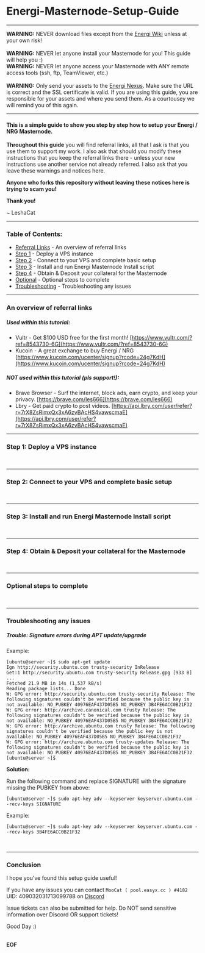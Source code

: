 # Energi-Masternode-Setup-Guide<br />
---
__WARNING:__ NEVER download files except from the [Energi Wiki](https://docs.energi.software/) unless at your own risk!<br /><br />
__WARNING:__ NEVER let anyone install your Masternode for you! This guide will help you :)<br />
__WARNING:__ NEVER let anyone access your Masternode with ANY remote access tools (ssh, ftp, TeamViewer, etc.)<br /><br />
__WARNING:__ Only send your assets to the [Energi Nexus](https://nexus.energi.network/). Make sure the URL is correct and the SSL certificate is valid. If you are using this guide, you are responsible for your assets and where you send them. As a courtousey we will remind you of this again.

---
#### This is a simple guide to show you step by step how to setup your Energi / NRG Masternode.

__Throughout this guide__ you will find referral links, all that I ask is that you use them to support my work. I also ask that should you modify these instructions that you keep the referral links there - unless your new instructions use another service not already referred. I also ask that you leave these warnings and notices here. 

__Anyone who forks this repository without leaving these notices here is trying to scam you!__

__Thank you!__<br />

~ LeshaCat

---
### Table of Contents:
- [Referral Links](https://github.com/EasyX-Community/Energi-Masternode-Setup-Guide/blob/master/README.md#an-overview-of-referral-links) - An overview of referral links
- [Step 1](https://github.com/EasyX-Community/Energi-Masternode-Setup-Guide/blob/master/README.md#step-1-deploy-a-vps-instance) - Deploy a VPS instance
- [Step 2](https://github.com/EasyX-Community/Energi-Masternode-Setup-Guide/blob/master/README.md#step-2-connect-to-your-vps-and-complete-basic-setup) - Connect to your VPS and complete basic setup
- [Step 3](https://github.com/EasyX-Community/Energi-Masternode-Setup-Guide/blob/master/README.md#step-3-install-and-run-energi-masternode-install-script) - Install and run Energi Masternode Install script
- [Step 4](https://github.com/EasyX-Community/Energi-Masternode-Setup-Guide/blob/master/README.md#step-4-obtain--deposit-your-collateral-for-the-masternode) - Obtain & Deposit your collateral for the Masternode
- [Optional](https://github.com/EasyX-Community/Energi-Masternode-Setup-Guide/blob/master/README.md#optional-steps-to-complete) - Optional steps to complete
- [Troubleshooting](https://github.com/EasyX-Community/Energi-Masternode-Setup-Guide/blob/master/README.md#troubleshooting-any-issues) - Troubleshooting any issues

---
### An overview of referral links
##### Used within this tutorial:
- Vultr - Get $100 USD free for the first month! [https://www.vultr.com/?ref=8543730-6G](https://www.vultr.com/?ref=8543730-6G)
- Kucoin - A great exchange to buy Energi / NRG [https://www.kucoin.com/ucenter/signup?rcode=24g7KdH](https://www.kucoin.com/ucenter/signup?rcode=24g7KdH)

##### NOT used within this tutorial (pls support!):
- Brave Browser - Surf the internet, block ads, earn crypto, and keep your privacy. [https://brave.com/les666](https://brave.com/les666)
- Lbry - Get paid crypto to post videos. [https://api.lbry.com/user/refer?r=7rX8ZsRimxQx3xA6zvBAcHS4vawscmaE](https://api.lbry.com/user/refer?r=7rX8ZsRimxQx3xA6zvBAcHS4vawscmaE)

---
### Step 1: Deploy a VPS instance
<br />

---
### Step 2: Connect to your VPS and complete basic setup
<br />

---
### Step 3: Install and run Energi Masternode Install script
<br />

---
### Step 4: Obtain & Deposit your collateral for the Masternode
<br />

---
### Optional steps to complete
<br />

---
### Troubleshooting any issues

##### Trouble: Signature errors during APT update/upgrade
Example:
```
[ubuntu@server ~]$ sudo apt-get update
Ign http://security.ubuntu.com trusty-security InRelease
Get:1 http://security.ubuntu.com trusty-security Release.gpg [933 B]
...
Fetched 21.9 MB in 14s (1,537 kB/s)
Reading package lists... Done
W: GPG error: http://security.ubuntu.com trusty-security Release: The following signatures couldn't be verified because the public key is not available: NO_PUBKEY 40976EAF437D05B5 NO_PUBKEY 3B4FE6ACC0B21F32
W: GPG error: http://archive.canonical.com trusty Release: The following signatures couldn't be verified because the public key is not available: NO_PUBKEY 40976EAF437D05B5 NO_PUBKEY 3B4FE6ACC0B21F32
W: GPG error: http://archive.ubuntu.com trusty Release: The following signatures couldn't be verified because the public key is not available: NO_PUBKEY 40976EAF437D05B5 NO_PUBKEY 3B4FE6ACC0B21F32
W: GPG error: http://archive.ubuntu.com trusty-updates Release: The following signatures couldn't be verified because the public key is not available: NO_PUBKEY 40976EAF437D05B5 NO_PUBKEY 3B4FE6ACC0B21F32
[ubuntu@server ~]$ 
```
__Solution:__<br />

Run the following command and replace SIGNATURE with the signature missing the PUBKEY from above:
```
[ubuntu@server ~]$ sudo apt-key adv --keyserver keyserver.ubuntu.com --recv-keys SIGNATURE
```
Example:
```
[ubuntu@server ~]$ sudo apt-key adv --keyserver keyserver.ubuntu.com --recv-keys 3B4FE6ACC0B21F32
```
<br />

---

### Conclusion <br />

I hope you've found this setup guide useful! 

If you have any issues you can contact `MooCat ( pool.easyx.cc ) #4182` UID: 409032031713099788 on [Discord](https://discord.gg/pUUJKYB)

Issue tickets can also be submitted for help. Do NOT send sensitive information over Discord OR support tickets!

Good Day :)
<br >
<br >

__EOF__
<br >
<br >
